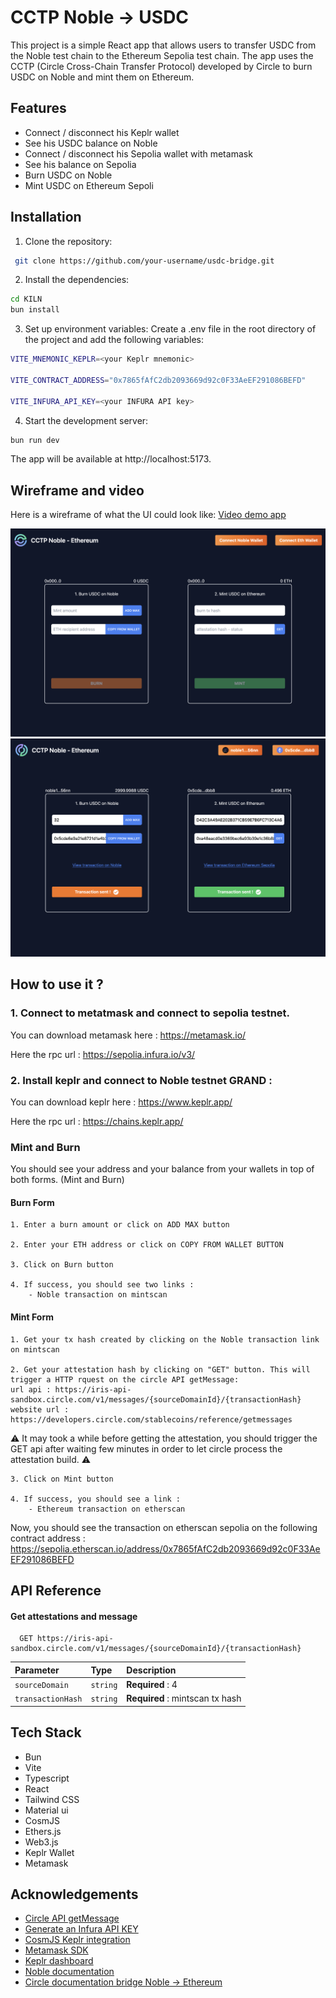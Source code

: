 # CCTP Noble -> USDC

This project is a simple React app that allows users to transfer USDC from the Noble test chain to the Ethereum Sepolia
test chain. The app uses the CCTP (Circle Cross-Chain Transfer Protocol) developed by Circle to burn USDC on Noble and
mint them on Ethereum.

## Features

- Connect / disconnect his Keplr wallet
- See his USDC balance on Noble
- Connect / disconnect his Sepolia wallet with metamask
- See his balance on Sepolia
- Burn USDC on Noble
- Mint USDC on Ethereum Sepoli

## Installation

1. Clone the repository:

```bash
 git clone https://github.com/your-username/usdc-bridge.git
```

2. Install the dependencies:

```bash
cd KILN
bun install
```

3. Set up environment variables:
   Create a .env file in the root directory of the project and add the following variables:

```bash
VITE_MNEMONIC_KEPLR=<your Keplr mnemonic>

VITE_CONTRACT_ADDRESS="0x7865fAfC2db2093669d92c0F33AeEF291086BEFD"

VITE_INFURA_API_KEY=<your INFURA API key>

```

4. Start the development server:

```bash
bun run dev
```

The app will be available at http://localhost:5173.

## Wireframe and video

Here is a wireframe of what the UI could look like:
<a href="https://drive.google.com/file/d/1XVeoHA82eYgT8yokLGOWQUM40WOOrXZl/view?usp=sharing" target="_blank">Video demo
app</a>

![Begin](documentation/images/app_demo.png)
![End](documentation/images/app_demo_success.png)

## How to use it ?

### 1. Connect to metatmask and connect to sepolia testnet.

You can download metamask here :
https://metamask.io/

Here the rpc url :
https://sepolia.infura.io/v3/

### 2. Install keplr and connect to Noble testnet GRAND :

You can download keplr here :
https://www.keplr.app/

Here the rpc url :
https://chains.keplr.app/

### Mint and Burn

You should see your address and your balance from your wallets in top of both forms. (Mint and Burn)

#### Burn Form

    1. Enter a burn amount or click on ADD MAX button
    
    2. Enter your ETH address or click on COPY FROM WALLET BUTTON

    3. Click on Burn button
    
    4. If success, you should see two links :
        - Noble transaction on mintscan

#### Mint Form

    1. Get your tx hash created by clicking on the Noble transaction link on mintscan
    
    2. Get your attestation hash by clicking on "GET" button. This will trigger a HTTP rquest on the circle API getMessage:
    url api : https://iris-api-sandbox.circle.com/v1/messages/{sourceDomainId}/{transactionHash}
    website url : https://developers.circle.com/stablecoins/reference/getmessages

⚠️ It may took a while before getting the attestation, you should trigger the GET api after waiting few minutes in order
to let circle process the attestation build. ⚠️

    3. Click on Mint button

    4. If success, you should see a link :
        - Ethereum transaction on etherscan

Now, you should see the transaction on etherscan sepolia on the following contract address :
https://sepolia.etherscan.io/address/0x7865fAfC2db2093669d92c0F33AeEF291086BEFD

## API Reference

#### Get attestations and message

```http
  GET https://iris-api-sandbox.circle.com/v1/messages/{sourceDomainId}/{transactionHash}

```

| Parameter         | Type     | Description                     |
|:------------------|:---------|:--------------------------------|
| `sourceDomain`    | `string` | **Required** : 4                |
| `transactionHash` | `string` | **Required** : mintscan tx hash |

## Tech Stack

- Bun
- Vite
- Typescript
- React
- Tailwind CSS
- Material ui
- CosmJS
- Ethers.js
- Web3.js
- Keplr Wallet
- Metamask

## Acknowledgements

- [Circle API getMessage](https://developers.circle.com/stablecoins/reference/getmessages)
- [Generate an Infura API KEY](https://app.infura.io/)
- [CosmJS Keplr integration](https://tutorials.cosmos.network/tutorials/7-cosmjs/4-with-keplr.html)
- [Metamask SDK](https://docs.metamask.io/wallet/how-to/use-sdk/javascript/react/)
- [Keplr dashboard](https://wallet.keplr.app/)
- [Noble documentation](https://docs.nobleassets.xyz/)
- [Circle documentation bridge Noble -> Ethereum](https://developers.circle.com/stablecoins/docs/transfer-usdc-on-testnet-from-noble-to-ethereum)


